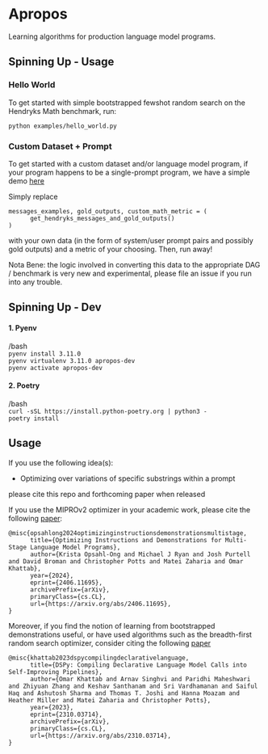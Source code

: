# Apropos

Learning algorithms for production language model programs.

## Spinning Up - Usage
### Hello World
To get started with simple bootstrapped fewshot random search on the Hendryks Math benchmark, run:
```
python examples/hello_world.py
```

### Custom Dataset + Prompt
To get started with a custom dataset and/or language model program, if your program happens to be a single-prompt program, we have a simple demo [here](examples/quick_start.py)

Simply replace
```
messages_examples, gold_outputs, custom_math_metric = (
      get_hendryks_messages_and_gold_outputs()
)
```
with your own data (in the form of system/user prompt pairs and possibly gold outputs) and a metric of your choosing. Then, run away!

Nota Bene: the logic involved in converting this data to the appropriate DAG / benchmark is very new and experimental, please file an issue if you run into any trouble.

## Spinning Up - Dev
#### 1. Pyenv
   /bash<br>
   `pyenv install 3.11.0`<br>
   `pyenv virtualenv 3.11.0 apropos-dev`<br>
   `pyenv activate apropos-dev`

#### 2. Poetry
   /bash<br>
   `curl -sSL https://install.python-poetry.org | python3 -`<br>
   `poetry install`


## Usage
If you use the following idea(s):
- Optimizing over variations of specific substrings within a prompt

please cite this repo and forthcoming paper when released

If you use the MIPROv2 optimizer in your academic work, please cite the following [paper](https://arxiv.org/abs/2406.11695):

```
@misc{opsahlong2024optimizinginstructionsdemonstrationsmultistage,
      title={Optimizing Instructions and Demonstrations for Multi-Stage Language Model Programs}, 
      author={Krista Opsahl-Ong and Michael J Ryan and Josh Purtell and David Broman and Christopher Potts and Matei Zaharia and Omar Khattab},
      year={2024},
      eprint={2406.11695},
      archivePrefix={arXiv},
      primaryClass={cs.CL},
      url={https://arxiv.org/abs/2406.11695}, 
}
```

Moreover, if you find the notion of learning from bootstrapped demonstrations useful, or have used algorithms such as the breadth-first random search optimizer, consider citing the following [paper](https://arxiv.org/abs/2310.03714)

```
@misc{khattab2023dspycompilingdeclarativelanguage,
      title={DSPy: Compiling Declarative Language Model Calls into Self-Improving Pipelines}, 
      author={Omar Khattab and Arnav Singhvi and Paridhi Maheshwari and Zhiyuan Zhang and Keshav Santhanam and Sri Vardhamanan and Saiful Haq and Ashutosh Sharma and Thomas T. Joshi and Hanna Moazam and Heather Miller and Matei Zaharia and Christopher Potts},
      year={2023},
      eprint={2310.03714},
      archivePrefix={arXiv},
      primaryClass={cs.CL},
      url={https://arxiv.org/abs/2310.03714}, 
}
```